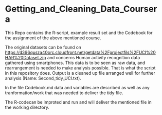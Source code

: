 # Getting_and_Cleaning_Data_Coursera

This Repo contains the R-script, example result set and the Codebook for the assignment of the above mentioned course.

The original datasets can be found on https://d396qusza40orc.cloudfront.net/getdata%2Fprojectfils%2FUCI%20HAR%20Dataset.zip and concerns Human activity recognition data gathered using smartphones.
This data is to be seen as raw data, and rearrangement is needed to make analysis possible. That is what the script in this repository does. 
Output is a cleaned up file arranged well for further analysis (Name: Second_tidy_UCI.txt).

In the file Codebook.md data and variables are described as well as any tranformation/work that was needed to deliver the tidy file.

The R-codecan be improted and run and will deliver the mentioned file in the working directory.
